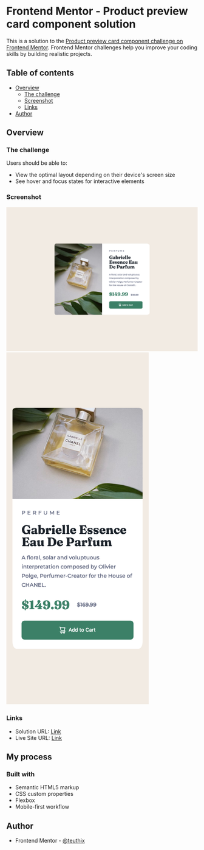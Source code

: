 # Frontend Mentor - Product preview card component solution

This is a solution to the [Product preview card component challenge on Frontend Mentor](https://www.frontendmentor.io/challenges/product-preview-card-component-GO7UmttRfa). Frontend Mentor challenges help you improve your coding skills by building realistic projects.

## Table of contents

- [Overview](#overview)
  - [The challenge](#the-challenge)
  - [Screenshot](#screenshot)
  - [Links](#links)
- [Author](#author)

## Overview

### The challenge

Users should be able to:

- View the optimal layout depending on their device's screen size
- See hover and focus states for interactive elements

### Screenshot

![](./screenshots/desktop.png)
![](./screenshots/mobile.png)

### Links

- Solution URL: [Link](https://www.frontendmentor.io/solutions/product-preview-card-pZ8cN9kPUj)
- Live Site URL: [Link](https://product-preview-card-beryl.vercel.app/)

## My process

### Built with

- Semantic HTML5 markup
- CSS custom properties
- Flexbox
- Mobile-first workflow

## Author

- Frontend Mentor - [@teuthix](https://www.frontendmentor.io/profile/teuthix)
